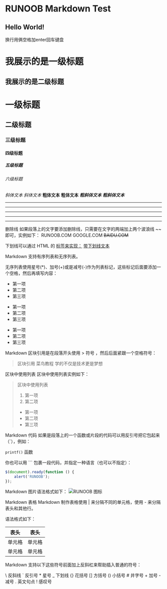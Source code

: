 # RUNOOB Markdown Test
## Hello World!

换行用俩空格加enter回车键盘    

我展示的是一级标题
=================

我展示的是二级标题
---------------------

# 一级标题
## 二级标题
### 三级标题
#### 四级标题
##### 五级标题
###### 六级标题

*斜体文本*
_斜体文本_
**粗体文本**
__粗体文本__
***粗斜体文本***
___粗斜体文本___


***
* * *
*****
- - -
----------


删除线
如果段落上的文字要添加删除线，只需要在文字的两端加上两个波浪线 ~~ 即可，实例如下：
RUNOOB.COM
GOOGLE.COM
~~BAIDU.COM~~

下划线可以通过 HTML 的 <u> 标签来实现：</u>
<u>带下划线文本</u>


Markdown 支持有序列表和无序列表。

无序列表使用星号(*)、加号(+)或是减号(-)作为列表标记，这些标记后面要添加一个空格，然后再填写内容：

* 第一项
* 第二项
* 第三项

+ 第一项
+ 第二项
+ 第三项


- 第一项
- 第二项
- 第三项

Markdown 区块引用是在段落开头使用 > 符号 ，然后后面紧跟一个空格符号：

> 区块引用
> 菜鸟教程
> 学的不仅是技术更是梦想

区块中使用列表
区块中使用列表实例如下：

> 区块中使用列表
> 1. 第一项
> 2. 第二项
> + 第一项
> + 第二项
> + 第三项


Markdown 代码
如果是段落上的一个函数或片段的代码可以用反引号把它包起来（`），例如：

`printf()` 函数

你也可以用 ``` 包裹一段代码，并指定一种语言（也可以不指定）：
```javascript
$(document).ready(function () {
    alert('RUNOOB');
});
```

Markdown 图片语法格式如下：
![RUNOOB 图标](http://static.runoob.com/images/runoob-logo.png)

Markdown 表格
Markdown 制作表格使用 | 来分隔不同的单元格，使用 - 来分隔表头和其他行。

语法格式如下：

|  表头       | 表头  |
|  ----  | ----  |
| 单元格  | 单元格 |
| 单元格  | 单元格 |


Markdown 支持以下这些符号前面加上反斜杠来帮助插入普通的符号：

\\   反斜线
\`   反引号
\*   星号
\_   下划线
\{}  花括号
\[]  方括号
\()  小括号
\#   井字号
\+   加号
\-   减号
\.   英文句点
\!   感叹号